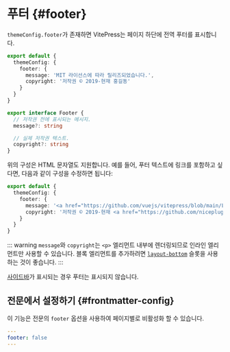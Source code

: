 # 푸터 {#footer}

`themeConfig.footer`가 존재하면 VitePress는 페이지 하단에 전역 푸터를 표시합니다.

```ts
export default {
  themeConfig: {
    footer: {
      message: 'MIT 라이선스에 따라 릴리즈되었습니다.',
      copyright: '저작권 © 2019-현재 홍길동'
    }
  }
}
```

```ts
export interface Footer {
  // 저작권 전에 표시되는 메시지.
  message?: string

  // 실제 저작권 텍스트.
  copyright?: string
}
```

위의 구성은 HTML 문자열도 지원합니다. 예를 들어, 푸터 텍스트에 링크를 포함하고 싶다면, 다음과 같이 구성을 수정하면 됩니다:

```ts
export default {
  themeConfig: {
    footer: {
      message: '<a href="https://github.com/vuejs/vitepress/blob/main/LICENSE">MIT 라이선스</a>에 따라 릴리즈되었습니다.',
      copyright: '저작권 © 2019-현재 <a href="https://github.com/niceplugin">홍길동</a>'
    }
  }
}
```

::: warning
`message`와 `copyright`는 `<p>` 엘리먼트 내부에 렌더링되므로 인라인 엘리먼트만 사용할 수 있습니다. 블록 엘리먼트를 추가하려면 [`layout-bottom`](../guide/extending-default-theme#layout-slots) 슬롯을 사용하는 것이 좋습니다.
:::

[사이드바](./default-theme-sidebar)가 표시되는 경우 푸터는 표시되지 않습니다.

## 전문에서 설정하기 {#frontmatter-config}

이 기능은 전문의 `footer` 옵션을 사용하여 페이지별로 비활성화 할 수 있습니다.

```yaml
---
footer: false
---
```
